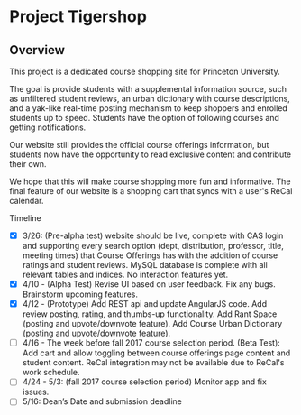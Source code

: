 # Project Tigershop

## Overview
This project is a dedicated course shopping site for Princeton University.

The goal is provide students with a supplemental information source, such as unfiltered student reviews, an urban dictionary with course descriptions, and a yak-like real-time posting mechanism to keep shoppers and enrolled students up to speed. Students have the option of following courses and getting notifications.

Our website still provides the official course offerings information, but students now have the opportunity to read exclusive content and contribute their own.

We hope that this will make course shopping more fun and informative.
The final feature of our website is a shopping cart that syncs with a user's ReCal calendar.

Timeline
- [x] 3/26: (Pre-alpha test) website should be live, complete with CAS login and supporting every search option (dept, distribution, professor, title, meeting times) that Course Offerings has with the addition of course ratings and student reviews. MySQL database is complete with all relevant tables and indices. No interaction features yet.
- [x] 4/10 - (Alpha Test) Revise UI based on user feedback. Fix any bugs. Brainstorm upcoming features.
- [x] 4/12 - (Prototype) Add REST api and update AngularJS code. Add review posting, rating, and thumbs-up functionality. Add Rant Space (posting and upvote/downvote feature). Add Course Urban Dictionary (posting and upvote/downvote feature).
- [ ] 4/16 - The week before fall 2017 course selection period.
(Beta Test): Add cart and allow toggling between course offerings page content and student content.
ReCal integration may not be available due to ReCal's work schedule.
- [ ] 4/24 - 5/3: (fall 2017 course selection period) Monitor app and fix issues.
- [ ] 5/16: Dean’s Date and submission deadline
